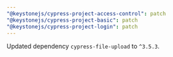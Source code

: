 ```yaml
---
"@keystonejs/cypress-project-access-control": patch
"@keystonejs/cypress-project-basic": patch
"@keystonejs/cypress-project-login": patch
---
```


Updated dependency `cypress-file-upload` to `^3.5.3`.
